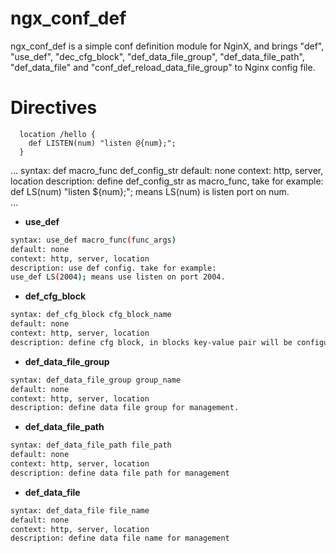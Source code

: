 ngx_conf_def
============
ngx_conf_def is a simple conf definition module for NginX, and brings "def", "use_def", "dec_cfg_block", "def_data_file_group", "def_data_file_path", "def_data_file" and "conf_def_reload_data_file_group" to Nginx config file. 

Directives
==========================
```nginx
  location /hello {
    def LISTEN(num) "listen @{num};";
  }
```
...
syntax: def macro_func def_config_str
default: none
context: http, server, location
description: define def_config_str as macro_func, take for example: 
def LS(num) "listen ${num};"; means LS(num) is listen port on num.  
...
* **use_def**
```sh
syntax: use_def macro_func(func_args)
default: none
context: http, server, location
description: use def config. take for example: 
use_def LS(2004); means use listen on port 2004.
```
*  **def_cfg_block**
```sh
syntax: def_cfg_block cfg_block_name
default: none
context: http, server, location
description: define cfg block, in blocks key-value pair will be configured.
```
*  **def_data_file_group**
```sh
syntax: def_data_file_group group_name
default: none
context: http, server, location
description: define data file group for management.
```
*  **def_data_file_path**
```sh
syntax: def_data_file_path file_path
default: none
context: http, server, location
description: define data file path for management
```
*  **def_data_file**
```sh
syntax: def_data_file file_name
default: none
context: http, server, location
description: define data file name for management
```

